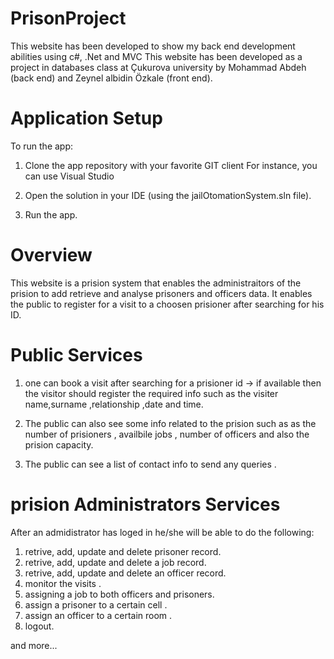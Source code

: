 # PrisonProject
This website has been developed to show my back end development abilities using c#, .Net and MVC 
This website has been developed as a project in databases class at Çukurova university by Mohammad Abdeh (back end) and Zeynel albidin Özkale (front end).

# Application Setup
To run the app:

1. Clone the app repository with your favorite GIT client
 For instance, you can use Visual Studio 

2. Open the solution in your IDE (using the jailOtomationSystem.sln file).
3. Run the app.

# Overview
This website is a prision system that enables the administraitors of the prision to add retrieve and analyse prisoners and officers data.
It enables the public to register for a visit to a choosen prisioner after searching for his ID.

# Public Services

1. one can book a visit after searching for a prisioner id -> if available then the visitor should register the required info such as the visiter name,surname ,relationship ,date and time.

2. The public can also see some info related to the prision such as as the number of prisioners , availbile jobs , number of officers and also the prision capacity.

3. The public can see a list of contact info to send any queries .


# prision Administrators Services
After an admidistrator has loged in he/she will be able to do the following:

1. retrive, add, update and delete prisoner record.
2. retrive, add, update and delete a job record.
3. retrive, add, update and delete an officer record.
4. monitor the visits .
5. assigning a job to both officers and prisoners.
6. assign a prisoner to a certain cell .  
7. assign an officer to a certain room .
8. logout.

and more...




